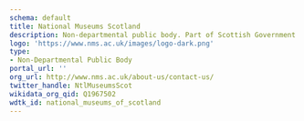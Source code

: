 ```yaml
---
schema: default
title: National Museums Scotland
description: Non-departmental public body. Part of Scottish Government
logo: 'https://www.nms.ac.uk/images/logo-dark.png'
type:
- Non-Departmental Public Body
portal_url: ''
org_url: http://www.nms.ac.uk/about-us/contact-us/
twitter_handle: NtlMuseumsScot
wikidata_org_qid: Q1967502
wdtk_id: national_museums_of_scotland
---
```

